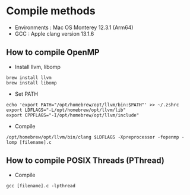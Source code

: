 # Compile methods

- Environments : Mac OS Monterey 12.3.1 (Arm64)
- GCC : Apple clang version 13.1.6

## How to compile OpenMP

- Install llvm, libomp
```
brew install llvm
brew install libomp
```

- Set PATH
```
echo 'export PATH="/opt/homebrew/opt/llvm/bin:$PATH"' >> ~/.zshrc
export LDFLAGS="-L/opt/homebrew/opt/llvm/lib"
export CPPFLAGS="-I/opt/homebrew/opt/llvm/include"
```

- Compile
```
/opt/homebrew/opt/llvm/bin/clang $LDFLAGS -Xpreprocessor -fopenmp -lomp [filename].c
```

## How to compile POSIX Threads (PThread)
- Compile
```
gcc [filename].c -lpthread
```
